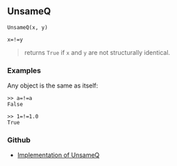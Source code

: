 ## UnsameQ

```
UnsameQ(x, y)

x=!=y
```

> returns `True` if `x` and `y` are not structurally identical.

### Examples

Any object is the same as itself:

```
>> a=!=a
False

>> 1=!=1.0
True
```


### Github

* [Implementation of UnsameQ](https://github.com/axkr/symja_android_library/blob/master/symja_android_library/matheclipse-core/src/main/java/org/matheclipse/core/builtin/BooleanFunctions.java#L4215) 

